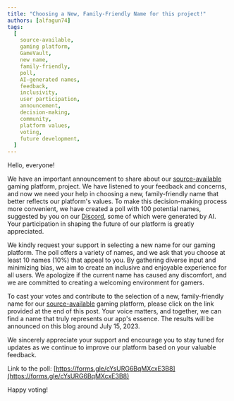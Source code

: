 ```yaml
---
title: "Choosing a New, Family-Friendly Name for this project!"
authors: [alfagun74]
tags:
  [
    source-available,
    gaming platform,
    GameVault,
    new name,
    family-friendly,
    poll,
    AI-generated names,
    feedback,
    inclusivity,
    user participation,
    announcement,
    decision-making,
    community,
    platform values,
    voting,
    future development,
  ]
---
```


Hello, everyone!

We have an important announcement to share about our [source-available](https://en.wikipedia.org/wiki/Source-available_software) gaming platform, project. We have listened to your feedback and concerns, and now we need your help in choosing a new, family-friendly name that better reflects our platform's values. To make this decision-making process more convenient, we have created a poll with 100 potential names, suggested by you on our [Discord](https://discord.gg/NEdNen2dSu), some of which were generated by AI. Your participation in shaping the future of our platform is greatly appreciated.

We kindly request your support in selecting a new name for our gaming platform. The poll offers a variety of names, and we ask that you choose at least 10 names (10%) that appeal to you. By gathering diverse input and minimizing bias, we aim to create an inclusive and enjoyable experience for all users. We apologize if the current name has caused any discomfort, and we are committed to creating a welcoming environment for gamers.

To cast your votes and contribute to the selection of a new, family-friendly name for our [source-available](https://en.wikipedia.org/wiki/Source-available_software) gaming platform, please click on the link provided at the end of this post. Your voice matters, and together, we can find a name that truly represents our app's essence. The results will be announced on this blog around July 15, 2023.

We sincerely appreciate your support and encourage you to stay tuned for updates as we continue to improve our platform based on your valuable feedback.

Link to the poll: [https://forms.gle/cYsURG6BqMXcxE3B8](https://forms.gle/cYsURG6BqMXcxE3B8)

Happy voting!

